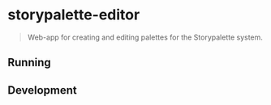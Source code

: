 # storypalette-editor

> Web-app for creating and editing palettes for the Storypalette system.

## Running


## Development


